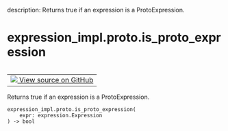 description: Returns true if an expression is a ProtoExpression.

<div itemscope itemtype="http://developers.google.com/ReferenceObject">
<meta itemprop="name" content="expression_impl.proto.is_proto_expression" />
<meta itemprop="path" content="Stable" />
</div>

# expression_impl.proto.is_proto_expression

<!-- Insert buttons and diff -->

<table class="tfo-notebook-buttons tfo-api nocontent" align="left">
<td>
  <a target="_blank" href="https://github.com/google/struct2tensor/blob/master/struct2tensor/expression_impl/proto.py#L46-L49">
    <img src="https://www.tensorflow.org/images/GitHub-Mark-32px.png" />
    View source on GitHub
  </a>
</td>
</table>



Returns true if an expression is a ProtoExpression.

<pre class="devsite-click-to-copy prettyprint lang-py tfo-signature-link">
<code>expression_impl.proto.is_proto_expression(
    expr: expression.Expression
) -> bool
</code></pre>



<!-- Placeholder for "Used in" -->

